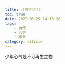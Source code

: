 ```yaml
---
title: 《再不少年》
toc: true
date: 2022-06-29 14:13:28
tags:
    - 自传
    - 大学
    - 毕业
category: article
---
```

少年心气是不可再生之物
<!-- more -->